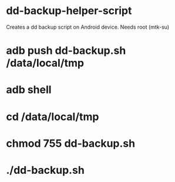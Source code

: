 # dd-backup-helper-script
Creates a dd backup script on Android device. Needs root (mtk-su)
# adb push dd-backup.sh /data/local/tmp
# adb shell
# cd /data/local/tmp
# chmod 755 dd-backup.sh
# ./dd-backup.sh
